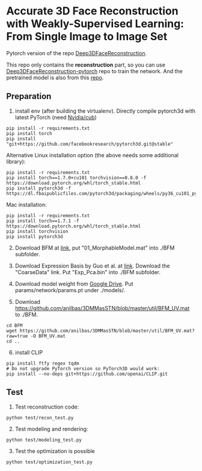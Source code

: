 # Accurate 3D Face Reconstruction with Weakly-Supervised Learning: From Single Image to Image Set

Pytorch version of the repo [Deep3DFaceReconstruction](https://github.com/microsoft/Deep3DFaceReconstruction).

This repo only contains the **reconstruction** part, so you can use [Deep3DFaceReconstruction-pytorch](https://github.com/changhongjian/Deep3DFaceReconstruction-pytorch) repo to train the network. And the pretrained model is also from this [repo](https://github.com/changhongjian/Deep3DFaceReconstruction-pytorch/tree/master/network).


## Preparation
1. install env (after building the virtualenv). Directly compile pytorch3d with latest PyTorch (need [Nvidia/cub](https://github.com/NVIDIA/cub))
```
pip install -r requirements.txt
pip install torch
pip install "git+https://github.com/facebookresearch/pytorch3d.git@stable"
```
Alternative Linux installation option (the above needs some additional library):
```
pip install -r requirements.txt
pip install torch==1.7.0+cu101 torchvision==0.8.0 -f https://download.pytorch.org/whl/torch_stable.html
pip install pytorch3d -f https://dl.fbaipublicfiles.com/pytorch3d/packaging/wheels/py36_cu101_pyt170/download.html
```
Mac installation:
```
pip install -r requirements.txt
pip install torch==1.7.1 -f https://download.pytorch.org/whl/torch_stable.html
pip install torchvision
pip install pytorch3d 
```



2. Download BFM at [link](https://faces.dmi.unibas.ch/bfm/main.php?nav=1-2&id=downloads), put "01_MorphableModel.mat" into ./BFM subfolder. 

3. Download Expression Basis by Guo et al. at [link](https://github.com/Juyong/3DFace). Download the "CoarseData" link. Put "Exp_Pca.bin" into ./BFM subfolder.

4. Download model weight from [Google Drive](https://drive.google.com/file/d/1JjLl8-7Qurwlq5q61hSJEbCKFrhPh0t2/view?usp=sharing). Put params/network/params.pt under ./models/.

5. Download https://github.com/anilbas/3DMMasSTN/blob/master/util/BFM_UV.mat to ./BFM.
```
cd BFM
wget https://github.com/anilbas/3DMMasSTN/blob/master/util/BFM_UV.mat?raw=true -O BFM_UV.mat
cd ..
```
6. install CLIP
```shell
pip install ftfy regex tqdm
# Do not upgrade PyTorch version so PyTorch3D would work:
pip install --no-deps git+https://github.com/openai/CLIP.git  
```


## Test
1. Test reconstruction code:
```
python test/recon_test.py
```
2. Test modeling and rendering:
```shell
python test/modeling_test.py
```
3. Test the optimization is possible
```shell
python test/optimization_test.py
```


